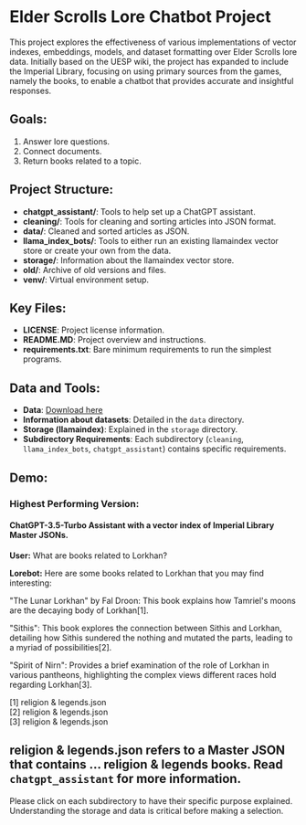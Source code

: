 

# Elder Scrolls Lore Chatbot Project

This project explores the effectiveness of various implementations of vector indexes, embeddings, models, and dataset formatting over Elder Scrolls lore data. Initially based on the UESP wiki, the project has expanded to include the Imperial Library, focusing on using primary sources from the games, namely the books, to enable a chatbot that provides accurate and insightful responses.

## Goals:
1. Answer lore questions.
2. Connect documents.
3. Return books related to a topic.

## Project Structure:
- **chatgpt_assistant/**: Tools to help set up a ChatGPT assistant.
- **cleaning/**: Tools for cleaning and sorting articles into JSON format.
- **data/**: Cleaned and sorted articles as JSON.
- **llama_index_bots/**: Tools to either run an existing llamaindex vector store or create your own from the data.
- **storage/**: Information about the llamaindex vector store.
- **old/**: Archive of old versions and files.
- **venv/**: Virtual environment setup.

## Key Files:
- **LICENSE**: Project license information.
- **README.MD**: Project overview and instructions.
- **requirements.txt**: Bare minimum requirements to run the simplest programs.

## Data and Tools:
- **Data**: [Download here](https://www.mediafire.com/folder/wljfkqy6kxcpu/elderscrolls_lore_bot)
- **Information about datasets**: Detailed in the `data` directory.
- **Storage (llamaindex)**: Explained in the `storage` directory.
- **Subdirectory Requirements**: Each subdirectory (`cleaning`, `llama_index_bots`, `chatgpt_assistant`) contains specific requirements.

## Demo:
### Highest Performing Version:
#### ChatGPT-3.5-Turbo Assistant with a vector index of Imperial Library Master JSONs.

**User:** What are books related to Lorkhan?

**Lorebot:**
Here are some books related to Lorkhan that you may find interesting:

"The Lunar Lorkhan" by Fal Droon: This book explains how Tamriel's moons are the decaying body of Lorkhan[1].

"Sithis": This book explores the connection between Sithis and Lorkhan, detailing how Sithis sundered the nothing and mutated the parts, leading to a myriad of possibilities[2].

"Spirit of Nirn": Provides a brief examination of the role of Lorkhan in various pantheons, highlighting the complex views different races hold regarding Lorkhan[3].

[1] religion & legends.json  
[2] religion & legends.json  
[3] religion & legends.json

religion & legends.json refers to a Master JSON that contains ... religion & legends books. Read `chatgpt_assistant` for more information.
---

Please click on each subdirectory to have their specific purpose explained. Understanding the storage and data is critical before making a selection.
